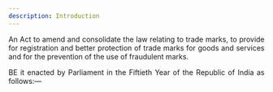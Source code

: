 ```yaml
---
description: Introduction
---
```


<div style="text-align: justify">
An Act to amend and consolidate the law relating to trade marks, to provide for registration and better protection of trade marks for goods and services and for the prevention of the use of fraudulent marks.
</p>
BE it enacted by Parliament in the Fiftieth Year of the Republic of India as follows:—
